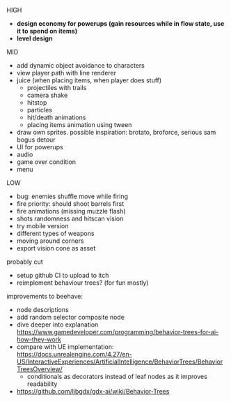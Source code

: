 HIGH
- **design economy for powerups (gain resources while in flow state, use it to spend on items)**
- **level design**

MID
- add dynamic object avoidance to characters
- view player path with line renderer
- juice (when placing items, when player does stuff)
  - projectiles with trails
  - camera shake
  - hitstop
  - particles
  - hit/death animations
  - placing items animation using tween
- draw own sprites. possible inspiration: brotato, broforce, serious sam bogus detour
- UI for powerups
- audio
- game over condition
- menu

LOW
- bug: enemies shuffle move while firing
- fire priority: should shoot barrels first
- fire animations (missing muzzle flash)
- shots randomness and hitscan vision
- try mobile version
- different types of weapons
- moving around corners
- export vision cone as asset

probably cut
- setup github CI to upload to itch
- reimplement behaviour trees? (for fun mostly)

improvements to beehave:
- node descriptions
- add random selector composite node 
- dive deeper into explanation https://www.gamedeveloper.com/programming/behavior-trees-for-ai-how-they-work
- compare with UE implementation: https://docs.unrealengine.com/4.27/en-US/InteractiveExperiences/ArtificialIntelligence/BehaviorTrees/BehaviorTreesOverview/
  - conditionals as decorators instead of leaf nodes as it improves readability
- https://github.com/libgdx/gdx-ai/wiki/Behavior-Trees